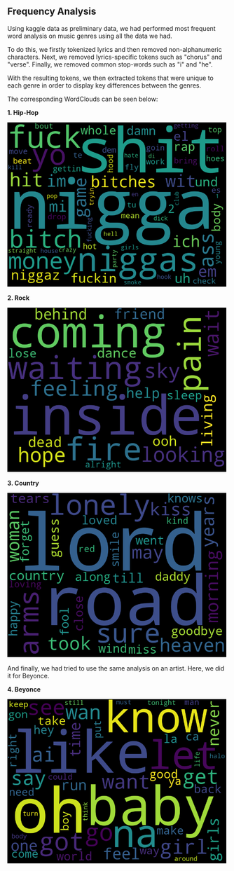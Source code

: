## Frequency Analysis

Using kaggle data as preliminary data, we had performed most frequent word analysis on music genres using all the data we had.

To do this, we firstly tokenized lyrics and then removed non-alphanumeric characters. Next, we removed lyrics-specific tokens such as "chorus" and "verse". Finally, we removed common stop-words such as "i" and "he".

With the resulting tokens, we then extracted tokens that were unique to each genre in order to display key differences between the genres.

The corresponding WordClouds can be seen below:

**1. Hip-Hop**

<img src = "/data/img/cloudhip-hopPlain.png" width = "500">

**2. Rock**

<img src = "/data/img/cloudrockPlain.png" width = "500">

**3. Country**

<img src = "/data/img/cloudcountryPlain.png" width = "500">

And finally, we had tried to use the same analysis on an artist. Here, we did it for Beyonce.

**4. Beyonce**

<img src = "/data/img/cloudbeyoncePlain.png" width = "500">
